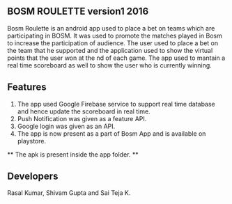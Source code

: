 ## BOSM ROULETTE version1 2016

Bosm Roulette is an android app used to place a bet on teams which are participating in BOSM. It was used to promote the matches played in Bosm to increase the participation of audience. The user used to place a bet on the team that he supported and the application used to show the virtual points that the user won at the nd of each game. The app used to mantain a real time scoreboard as well to show the user who is currently winning.

## Features

1. The app used Google Firebase service to support real time database and hence update the scoreboard in real time.
2. Push Notification was given as a feature API.
3. Google login was given as an API.   
4. The app is now present as a part of Bosm App and is available on playstore. 

** The apk is present inside the app folder. **

## Developers
Rasal Kumar, Shivam Gupta and Sai Teja K.







